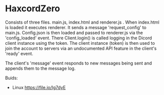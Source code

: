 # HaxcordZero

Consists of three files. main.js, index.html and renderer.js
.
When index.html is loaded it executes renderer. It sends a message 'request_config' to main.js.
Config.json is then loaded and passed to renderer.js via the 'config_loaded' event. There Client.login() is called logging in the Dicord client instance using the token. The client instance (token) is then used to join the account to servers via an undocumented API feature in the client's 'ready' event.

The client's 'message' event responds to new messages being sent and appends them to the message log.

Buids:
  - Linux
    https://file.io/Ig7dyE

